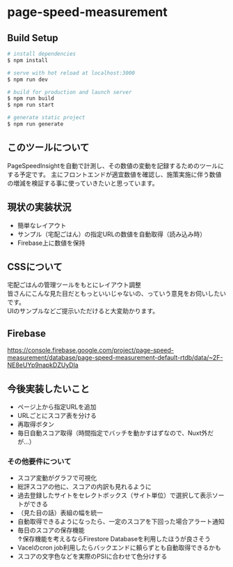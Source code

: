 # page-speed-measurement

## Build Setup

```bash
# install dependencies
$ npm install

# serve with hot reload at localhost:3000
$ npm run dev

# build for production and launch server
$ npm run build
$ npm run start

# generate static project
$ npm run generate
```

## このツールについて
PageSpeedInsightを自動で計測し、その数値の変動を記録するためのツールにする予定です。
主にフロントエンドが適宜数値を確認し、施策実施に伴う数値の増減を検証する事に使っていきたいと思っています。

## 現状の実装状況
- 簡単なレイアウト
- サンプル（宅配ごはん）の指定URLの数値を自動取得（読み込み時）
- Firebase上に数値を保持

## CSSについて
宅配ごはんの管理ツールをもとにレイアウト調整<br>
皆さんにこんな見た目だともっといいじゃないの、っていう意見をお伺いしたいです。<br>
UIのサンプルなどご提示いただけると大変助かります。

## Firebase
https://console.firebase.google.com/project/page-speed-measurement/database/page-speed-measurement-default-rtdb/data/~2F-NE8eUYp9napkDZUyDla

## 今後実装したいこと
- ページ上から指定URLを追加
- URLごとにスコア表を分ける
- 再取得ボタン
- 毎日自動スコア取得（時間指定でバッチを動かすはずなので、Nuxt外だが...）

### その他要件について
- スコア変動がグラフで可視化
- 総評スコアの他に、スコアの内訳も見れるように
- 過去登録したサイトをセレクトボックス（サイト単位）で選択して表示ソートができる
- （見た目の話）表組の幅を統一
- 自動取得できるようになったら、一定のスコアを下回った場合アラート通知
- 毎日のスコアの保存機能<br>
↑保存機能を考えるならFirestore Databaseを利用したほうが良さそう
- Vacelのcron job利用したらバックエンドに頼らずとも自動取得できるかも
- スコアの文字色などを実際のPSIに合わせて色分けする
